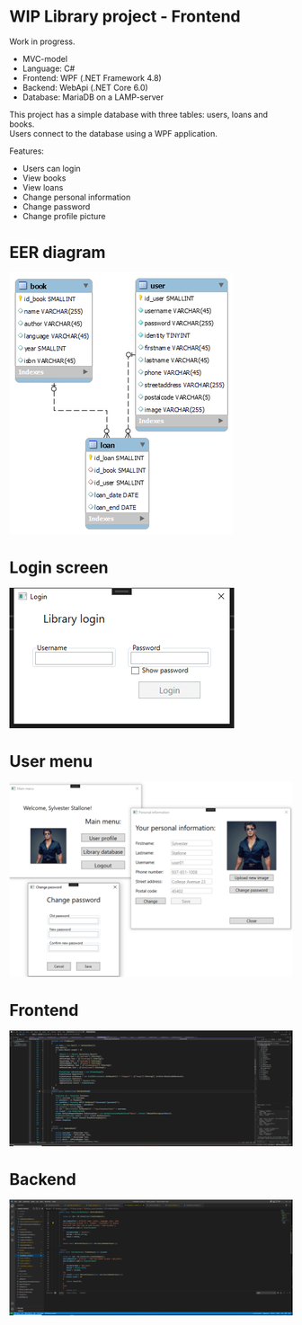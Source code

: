 # WIP Library project - Frontend

Work in progress.

- MVC-model
- Language: C#
- Frontend: WPF (.NET Framework 4.8)
- Backend: WebApi (.NET Core 6.0)
- Database: MariaDB on a LAMP-server

This project has a simple database with three tables: users, loans and books.<br>Users connect to the database using a WPF application.

Features:
- Users can login
- View books
- View loans
- Change personal information
- Change password
- Change profile picture

# EER diagram
<img src=Images/library_project.png>

# Login screen
<img src=Images/UI_03.png>

# User menu
<img src=Images/UI_01.png>

# Frontend
<img src=Images/Frontend.png>

# Backend
<img src=Images/Backend.png>